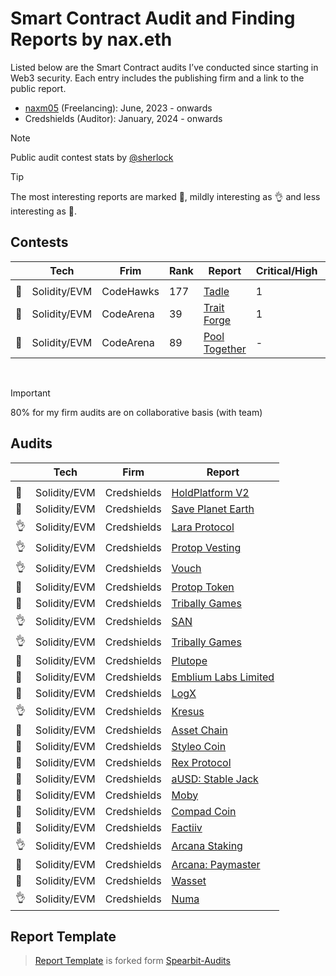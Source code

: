 # Smart Contract Audit and Finding Reports by nax.eth

Listed below are the Smart Contract audits I’ve conducted since starting in Web3 security. Each entry includes the publishing firm and a link to the public report.

- [naxm05](https://audits.sherlock.xyz/watson/namx05) (Freelancing): June, 2023 - onwards
- Credshields (Auditor): January, 2024 - onwards
  <br>

> [!NOTE]
> Public audit contest stats by [@sherlock](https://audits.sherlock.xyz/watson/namx05)

> [!TIP]
> The most interesting reports are marked 💎, mildly interesting as 👌 and less interesting as 📰.

## Contests

|     | Tech         | Frim      | Rank | Report                                                     | Critical/High | Medium |
| --- | ------------ | --------- | ---- | ---------------------------------------------------------- | ------------- | ------ |
|     |              |           |      |                                                            |               |        |
| 💎  | Solidity/EVM | CodeHawks | 177  | [Tadle](https://codehawks.cyfrin.io/c/2024-08-tadle/s/679) | 1             |        |
| 💎  | Solidity/EVM | CodeArena | 39   | [Trait Forge](solo/C4/TraitForge_July24.md)                | 1             | -      |
| 📰  | Solidity/EVM | CodeArena | 89   | [Pool Together](solo/C4/PoolTogether_July23.md)            | -             | 1      |

<br>

> [!IMPORTANT]
> 80% for my firm audits are on collaborative basis (with team)

## Audits

|     | Tech         | Firm        | Report                                                                                                                          |
| --- | ------------ | ----------- | ------------------------------------------------------------------------------------------------------------------------------- |
|     |              |             |                                                                                                                                 |
| 📰  | Solidity/EVM | Credshields | [HoldPlatform V2](https://github.com/Credshields/audit-reports/blob/master/HoldPlatform_Final_Audit_Report.pdf)                 |
| 💎  | Solidity/EVM | Credshields | [Save Planet Earth](https://github.com/Credshields/audit-reports/blob/master/SPE_Smart_Contract_Final_Audit_Report.pdf)         |
| 👌  | Solidity/EVM | Credshields | [Lara Protocol ](https://github.com/Credshields/audit-reports/blob/master/Lara_Liquid_Staking_Final_Audit_Report.pdf)           |
| 👌  | Solidity/EVM | Credshields | [Protop Vesting ](https://github.com/Credshields/audit-reports/blob/master/Protop_Vesting_Contracts_Final_Report.pdf)           |
| 👌  | Solidity/EVM | Credshields | [Vouch ](https://github.com/Credshields/audit-reports/blob/master/Vouch_Contract_Final_Audit_Report.pdf)                        |
| 📰  | Solidity/EVM | Credshields | [Protop Token ](https://github.com/Credshields/audit-reports/blob/master/Protop_Token_Contract_Final%20Report.pdf)              |
| 📰  | Solidity/EVM | Credshields | [Tribally Games ](https://github.com/Credshields/audit-reports/blob/master/Tribal_Token_Final_Report.pdf)                       |
| 👌  | Solidity/EVM | Credshields | [SAN ](https://github.com/Credshields/audit-reports/blob/master/SAN_Final_Report.pdf)                                           |
| 👌  | Solidity/EVM | Credshields | [Tribally Games ](https://github.com/Credshields/audit-reports/blob/master/Tribally_Games_Final_Report.pdf)                     |
| 💎  | Solidity/EVM | Credshields | [Plutope ](https://github.com/Credshields/audit-reports/blob/master/Plutope_Final_Audit_Report.pdf)                             |
| 📰  | Solidity/EVM | Credshields | [Emblium Labs Limited](https://github.com/Credshields/audit-reports/blob/master/Kaku_SmartContract_Final_Report.pdf)            |
| 💎  | Solidity/EVM | Credshields | [LogX ](https://github.com/Credshields/audit-reports/blob/4d34781e41a23c270314fac5aced61fc24370f4c/LogX_Token_Final_Report.pdf) |
| 👌  | Solidity/EVM | Credshields | [Kresus ](https://github.com/Credshields/audit-reports/blob/master/Kresus_Final_Audit_Report.pdf)                               |
| 📰  | Solidity/EVM | Credshields | [Asset Chain ](https://github.com/Credshields/audit-reports/blob/master/Asset_Chain_Final_Audit_Report.pdf)                     |
| 📰  | Solidity/EVM | Credshields | [Styleo Coin ](https://github.com/Credshields/audit-reports/blob/master/Styleo%20Coin%20Final%20Audit%20Report.pdf)             |
| 💎  | Solidity/EVM | Credshields | [Rex Protocol ](https://github.com/Credshields/audit-reports/blob/master/Rex_Exchange_Final_Audit_Report.pdf)                   |
| 💎  | Solidity/EVM | Credshields | [aUSD: Stable Jack ](https://github.com/Credshields/audit-reports/blob/master/aUSD_SC_Final_Audit_Report.pdf)                   |
| 📰  | Solidity/EVM | Credshields | [Moby](https://github.com/Credshields/audit-reports/blob/master/Moby_Smart_Contract_Final_Report.pdf)                           |
| 📰  | Solidity/EVM | Credshields | [Compad Coin ](https://github.com/Credshields/audit-reports/blob/master/Compad_Coin_Final_Audit_Report.pdf)                     |
| 📰  | Solidity/EVM | Credshields | [Factiiv ](https://github.com/Credshields/audit-reports/blob/master/Factiiv_Token_Final_Audit_Report.pdf)                       |
| 👌  | Solidity/EVM | Credshields | [Arcana Staking ](https://github.com/Credshields/audit-reports/blob/master/Arcana_Staking_Contract_Final_Audit_Report.pdf)      |
| 📰  | Solidity/EVM | Credshields | [Arcana: Paymaster ](https://github.com/Credshields/audit-reports/blob/master/Arcana_PayMaster_Final_Report.pdf)                |
| 💎  | Solidity/EVM | Credshields | [Wasset ](https://github.com/Credshields/audit-reports/blob/master/Wasset_Final_Audit_Report.pdf)                               |
| 👌  | Solidity/EVM | Credshields | [Numa ](https://github.com/Credshields/audit-reports/blob/master/Numa_Final_Audit_Report.pdf)                                   |

## Report Template

> [Report Template](Report_Template.md) is forked form [Spearbit-Audits](https://github.com/spearbit-audits/report-template/blob/main/report.md)

<br>
